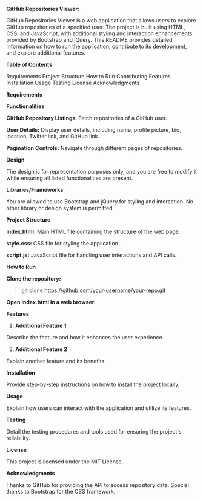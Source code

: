 **GitHub Repositories Viewer:**

GitHub Repositories Viewer is a web application that allows users to explore GitHub repositories of a specified user. The project is built using HTML, CSS, and JavaScript, with additional styling and interaction enhancements provided by Bootstrap and jQuery. This README provides detailed information on how to run the application, contribute to its development, and explore additional features.

**Table of Contents**

Requirements
Project Structure
How to Run
Contributing
Features
Installation
Usage
Testing
License
Acknowledgments

**Requirements**

   **Functionalities**
   
   **GitHub Repository Listings**: Fetch repositories of a GitHub user.
   
   **User Details:** Display user details, including name, profile picture, bio, location, Twitter link, and GitHub link.
   
   **Pagination Controls:** Navigate through different pages of repositories. 

**Design**


The design is for representation purposes only, and you are free to modify it while ensuring all listed functionalities are present.

**Libraries/Frameworks**


You are allowed to use Bootstrap and jQuery for styling and interaction.
No other library or design system is permitted.

**Project Structure**

**index.html:** Main HTML file containing the structure of the web page.

**style.css:** CSS file for styling the application.

**script.js:** JavaScript file for handling user interactions and API calls.

**How to Run**

**Clone the repository:**


>git clone https://github.com/your-username/your-repo.git
>

**Open index.html in a web browser.**


**Features**


1. **Additional Feature 1**
   
Describe the feature and how it enhances the user experience.

3. **Additional Feature 2**
   
Explain another feature and its benefits.

**Installation**

Provide step-by-step instructions on how to install the project locally.

**Usage**

Explain how users can interact with the application and utilize its features.

**Testing**

Detail the testing procedures and tools used for ensuring the project's reliability.

**License**

This project is licensed under the MIT License.

**Acknowledgments**

Thanks to GitHub for providing the API to access repository data.
Special thanks to Bootstrap for the CSS framework.

  
